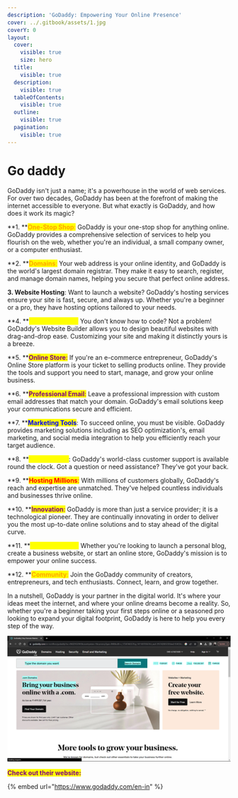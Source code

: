 ```yaml
---
description: 'GoDaddy: Empowering Your Online Presence'
cover: ../.gitbook/assets/1.jpg
coverY: 0
layout:
  cover:
    visible: true
    size: hero
  title:
    visible: true
  description:
    visible: true
  tableOfContents:
    visible: true
  outline:
    visible: true
  pagination:
    visible: true
---
```


# Go daddy



GoDaddy isn't just a name; it's a powerhouse in the world of web services. For over two decades, GoDaddy has been at the forefront of making the internet accessible to everyone. But what exactly is GoDaddy, and how does it work its magic?

**1. **<mark style="color:orange;">**One-Stop Shop**</mark><mark style="color:orange;">:</mark> GoDaddy is your one-stop shop for anything online. GoDaddy provides a comprehensive selection of services to help you flourish on the web, whether you're an individual, a small company owner, or a computer enthusiast.

**2. **<mark style="color:orange;">**Domains**</mark><mark style="color:orange;">:</mark> Your web address is your online identity, and GoDaddy is the world's largest domain registrar. They make it easy to search, register, and manage domain names, helping you secure that perfect online address.

**3. Website Hosting**: Want to launch a website? GoDaddy's hosting services ensure your site is fast, secure, and always up. Whether you're a beginner or a pro, they have hosting options tailored to your needs.

**4. **<mark style="color:yellow;">**Website Builder**</mark><mark style="color:yellow;">:</mark> You don't know how to code? Not a problem! GoDaddy's Website Builder allows you to design beautiful websites with drag-and-drop ease. Customizing your site and making it distinctly yours is a breeze.

**5. **<mark style="color:purple;">**Online Store**</mark><mark style="color:purple;">:</mark> If you're an e-commerce entrepreneur, GoDaddy's Online Store platform is your ticket to selling products online. They provide the tools and support you need to start, manage, and grow your online business.

**6. **<mark style="color:purple;">**Professional Email**</mark><mark style="color:purple;">:</mark> Leave a professional impression with custom email addresses that match your domain. GoDaddy's email solutions keep your communications secure and efficient.

**7. **<mark style="color:blue;">**Marketing Tools**</mark>: To succeed online, you must be visible. GoDaddy provides marketing solutions including as SEO optimization's, email marketing, and social media integration to help you efficiently reach your target audience.

**8. **<mark style="color:yellow;">**24/7 Support**</mark>: GoDaddy's world-class customer support is available round the clock. Got a question or need assistance? They've got your back.

**9. **<mark style="color:red;">**Hosting Millions**</mark><mark style="color:red;">:</mark> With millions of customers globally, GoDaddy's reach and expertise are unmatched. They've helped countless individuals and businesses thrive online.

**10. **<mark style="color:purple;">**Innovation**</mark><mark style="color:purple;">:</mark> GoDaddy is more than just a service provider; it is a technological pioneer. They are continually innovating in order to deliver you the most up-to-date online solutions and to stay ahead of the digital curve.

**11. **<mark style="color:yellow;">**Online Success**</mark><mark style="color:yellow;">:</mark> Whether you're looking to launch a personal blog, create a business website, or start an online store, GoDaddy's mission is to empower your online success.

**12. **<mark style="color:orange;">**Community**</mark><mark style="color:orange;">:</mark> Join the GoDaddy community of creators, entrepreneurs, and tech enthusiasts. Connect, learn, and grow together.

In a nutshell, GoDaddy is your partner in the digital world. It's where your ideas meet the internet, and where your online dreams become a reality. So, whether you're a beginner taking your first steps online or a seasoned pro looking to expand your digital footprint, GoDaddy is here to help you every step of the way.

![](<../.gitbook/assets/image (3) (1) (1).png>)

<mark style="color:purple;">**Check out their website:**</mark>

{% embed url="https://www.godaddy.com/en-in" %}
